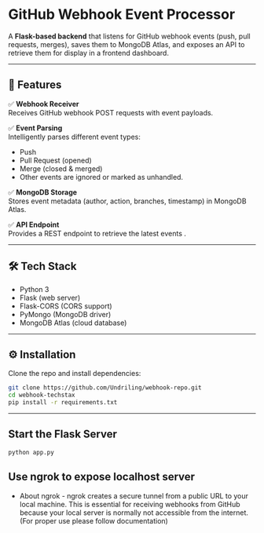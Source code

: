 # GitHub Webhook Event Processor

A **Flask-based backend** that listens for GitHub webhook events (push, pull requests, merges), saves them to MongoDB Atlas, and exposes an API to retrieve them for display in a frontend dashboard.

---

## 🚀 Features

✅ **Webhook Receiver**  
Receives GitHub webhook POST requests with event payloads.

✅ **Event Parsing**  
Intelligently parses different event types:
- Push
- Pull Request (opened)
- Merge (closed & merged)
- Other events are ignored or marked as unhandled.

✅ **MongoDB Storage**  
Stores event metadata (author, action, branches, timestamp) in MongoDB Atlas.

✅ **API Endpoint**  
Provides a REST endpoint to retrieve the latest events .

---

## 🛠️ Tech Stack

- Python 3
- Flask (web server)
- Flask-CORS (CORS support)
- PyMongo (MongoDB driver)
- MongoDB Atlas (cloud database)

---


## ⚙️ Installation

Clone the repo and install dependencies:

```bash
git clone https://github.com/Undriling/webhook-repo.git
cd webhook-techstax
pip install -r requirements.txt
```
---

## Start the Flask Server

```bash
python app.py
```

## Use ngrok to expose localhost server 

- About ngrok -
    ngrok creates a secure tunnel from a public URL to your local machine.
    This is essential for receiving webhooks from GitHub because your local server is normally not accessible from the internet.
    (For proper use please follow documentation)
